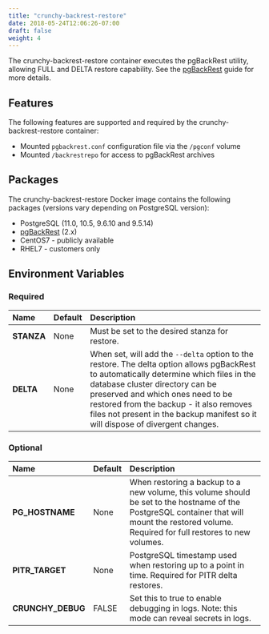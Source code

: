 ```yaml
---
title: "crunchy-backrest-restore"
date: 2018-05-24T12:06:26-07:00
draft: false
weight: 4
---
```


The crunchy-backrest-restore container executes the pgBackRest utility, allowing FULL and DELTA restore capability. See the [pgBackRest](https://github.com/pgbackrest/pgbackrest) guide for more details.

## Features

The following features are supported and required by the crunchy-backrest-restore container:

 * Mounted `pgbackrest.conf` configuration file via the `/pgconf` volume
 * Mounted `/backrestrepo` for access to pgBackRest archives

## Packages

The crunchy-backrest-restore Docker image contains the following packages (versions vary depending on PostgreSQL version):

* PostgreSQL (11.0, 10.5, 9.6.10 and 9.5.14)
* [pgBackRest](https://pgbackrest.org/) (2.x)
* CentOS7 - publicly available
* RHEL7 - customers only

## Environment Variables

### Required
**Name**|**Default**|**Description**
:-----|:-----|:-----
**STANZA**|None|Must be set to the desired stanza for restore.
**DELTA**|None|When set, will add the `--delta` option to the restore. The delta option allows pgBackRest to automatically determine which files in the database cluster directory can be preserved and which ones need to be restored from the backup - it also removes files not present in the backup manifest so it will dispose of divergent changes.

### Optional
**Name**|**Default**|**Description**
:-----|:-----|:-----
**PG_HOSTNAME**|None|When restoring a backup to a new volume, this volume should be set to the hostname of the PostgreSQL container that will mount the restored volume.  Required for full restores to new volumes.
**PITR_TARGET**|None|PostgreSQL timestamp used when restoring up to a point in time.  Required for PITR delta restores.
**CRUNCHY_DEBUG**|FALSE|Set this to true to enable debugging in logs. Note: this mode can reveal secrets in logs.
